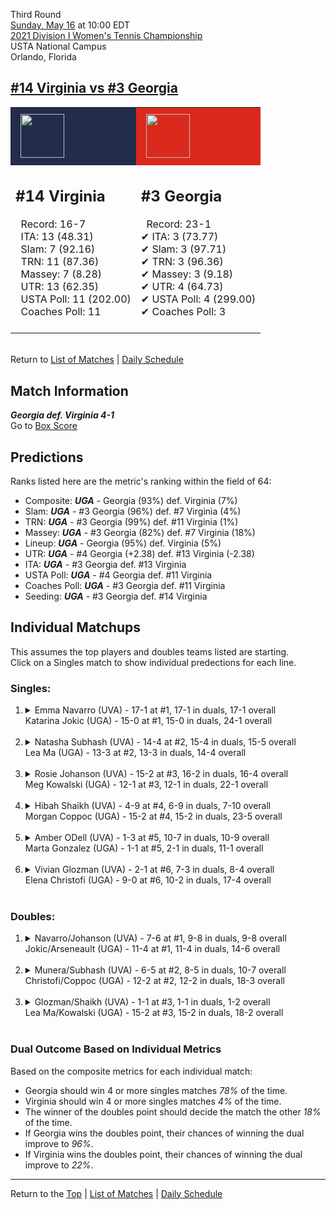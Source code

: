 Third Round[](#top)<a name="top"></a>  
[Sunday, May 16](../../schedule/05-16.md) at 10:00 EDT  
[2021 Division I Women's Tennis Championship](../index.md)  
USTA National Campus  
Orlando, Florida  
## [#14 Virginia vs #3 Georgia](https://www.ncaa.com/game/5833699)  

<table><tr style="background-color: #d9d9d9 !important"><td style="background-color: #232D4B !important"><img src="https://www.ncaa.com/sites/default/files/images/logos/schools/v/virginia.70.png" width="70" height="70" style="padding: 8px;" /></td><td style="background-color: #DA291C !important"><img src="https://www.ncaa.com/sites/default/files/images/logos/schools/g/georgia.70.png" width="70" height="70" style="padding: 8px;" /></td></tr><tr>
<td>  

<h2>#14 Virginia</h2>  
&nbsp; Record: 16-7<br>  
&nbsp; ITA: 13 (48.31)<br>  
&nbsp; Slam: 7 (92.16)<br>  
&nbsp; TRN: 11 (87.36)<br>  
&nbsp; Massey: 7 (8.28)<br>  
&nbsp; UTR: 13 (62.35)<br>  
&nbsp; USTA Poll: 11 (202.00)<br>  
&nbsp; Coaches Poll: 11<br>  
<br>  

</td>
<td>  

<h2>#3 Georgia</h2>  
&nbsp; Record: 23-1<br>  
&#10004; ITA: 3 (73.77)<br>  
&#10004; Slam: 3 (97.71)<br>  
&#10004; TRN: 3 (96.36)<br>  
&#10004; Massey: 3 (9.18)<br>  
&#10004; UTR: 4 (64.73)<br>  
&#10004; USTA Poll: 4 (299.00)<br>  
&#10004; Coaches Poll: 3<br>  
<br>  

</td>
</tr></table>  


<br>Return to [List of Matches](../index.md) &#124; [Daily Schedule](../../schedule/05-16.md)

## Match Information  
***Georgia def. Virginia 4-1***  
Go to [Box Score](https://www.ustanationalcampus.com/content/dam/nationalcampus/collegiate/ncaa2021/pdf/W16UGAUVA.pdf)  

## Predictions  

Ranks listed here are the metric's ranking within the field of 64:  
- Composite: ***UGA*** - Georgia (93%) def. Virginia (7%)  
- Slam: ***UGA*** - #3 Georgia (96%) def. #7 Virginia (4%)  
- TRN: ***UGA*** - #3 Georgia (99%) def. #11 Virginia (1%)  
- Massey: ***UGA*** - #3 Georgia (82%) def. #7 Virginia (18%)  
- Lineup: ***UGA*** - Georgia (95%) def. Virginia (5%)  
- UTR: ***UGA*** - #4 Georgia (+2.38) def. #13 Virginia (-2.38)  
- ITA: ***UGA*** - #3 Georgia def. #13 Virginia  
- USTA Poll: ***UGA*** - #4 Georgia def. #11 Virginia  
- Coaches Poll: ***UGA*** - #3 Georgia def. #11 Virginia  
- Seeding: ***UGA*** - #3 Georgia def. #14 Virginia  

## Individual Matchups  
This assumes the top players and doubles teams listed are starting.  
Click on a Singles match to show individual predections for each line.  

### Singles:  

<ol>
<li><details>
<summary markdown="span">Emma Navarro (UVA) - 17-1 at #1, 17-1 in duals, 17-1 overall<br>Katarina Jokic (UGA) - 15-0 at #1, 15-0 in duals, 24-1 overall</summary>
<h4>Predictions</h4><ul>
<li>Composite: <b><i>UVA</i></b> - Navarro (53%) def. Jokic (47%)</li>  
<li>Slam: <b><i>UGA</i></b> - Jokic (52%) def. Navarro (48%)</li>  
<li>TRN: <b><i>UVA</i></b> - Navarro (55%) def. Jokic (45%)</li>  
<li>Massey: <b><i>UVA</i></b> - Navarro (51%) def. Jokic (49%)</li>  
<li>UTR: <b><i>UVA</i></b> - Navarro (60%) def. Jokic (40%)</li>  
<li>ITA: <b><i>UVA</i></b> - Navarro (62.96) def. Jokic (60.56)</li>  
</ul>
</details>&nbsp;</li>
<li><details>
<summary markdown="span">Natasha Subhash (UVA) - 14-4 at #2, 15-4 in duals, 15-5 overall<br>Lea Ma (UGA) - 13-3 at #2, 13-3 in duals, 14-4 overall</summary>
<h4>Predictions</h4><ul>
<li>Composite: <b><i>UGA</i></b> - Ma (50%) def. Subhash (50%)</li>  
<li>Slam: <b><i>UGA</i></b> - Ma (61%) def. Subhash (39%)</li>  
<li>TRN: <b><i>UVA</i></b> - Subhash (52%) def. Ma (48%)</li>  
<li>Massey: <b><i>UVA</i></b> - Subhash (53%) def. Ma (47%)</li>  
<li>UTR: <b><i>UVA</i></b> - Subhash (53%) def. Ma (47%)</li>  
<li>ITA: <b><i>UVA</i></b> - Subhash (40.00) def. Ma (11.14)</li>  
</ul>
</details>&nbsp;</li>
<li><details>
<summary markdown="span">Rosie Johanson (UVA) - 15-2 at #3, 16-2 in duals, 16-4 overall<br>Meg Kowalski (UGA) - 12-1 at #3, 12-1 in duals, 22-1 overall</summary>
<h4>Predictions</h4><ul>
<li>Composite: <b><i>UGA</i></b> - Kowalski (69%) def. Johanson (31%)</li>  
<li>Slam: <b><i>UGA</i></b> - Kowalski (74%) def. Johanson (26%)</li>  
<li>TRN: <b><i>UGA</i></b> - Kowalski (77%) def. Johanson (23%)</li>  
<li>Massey: <b><i>UGA</i></b> - Kowalski (62%) def. Johanson (38%)</li>  
<li>UTR: <b><i>UGA</i></b> - Kowalski (61%) def. Johanson (39%)</li>  
<li>ITA: <b><i>UGA</i></b> - Kowalski (23.73) def. Johanson (6.37)</li>  
</ul>
</details>&nbsp;</li>
<li><details>
<summary markdown="span">Hibah Shaikh (UVA) - 4-9 at #4, 6-9 in duals, 7-10 overall<br>Morgan Coppoc (UGA) - 15-2 at #4, 15-2 in duals, 23-5 overall</summary>
<h4>Predictions</h4><ul>
<li>Composite: <b><i>UGA</i></b> - Coppoc (89%) def. Shaikh (11%)</li>  
<li>Slam: <b><i>UGA</i></b> - Coppoc (88%) def. Shaikh (12%)</li>  
<li>TRN: <b><i>UGA</i></b> - Coppoc (90%) def. Shaikh (10%)</li>  
<li>Massey: <b><i>UGA</i></b> - Coppoc (87%) def. Shaikh (13%)</li>  
<li>UTR: <b><i>UGA</i></b> - Coppoc (89%) def. Shaikh (11%)</li>  
<li>ITA: <b><i>UGA</i></b> - Coppoc (8.66) def. Shaikh (1.63)</li>  
</ul>
</details>&nbsp;</li>
<li><details>
<summary markdown="span">Amber ODell (UVA) - 1-3 at #5, 10-7 in duals, 10-9 overall<br>Marta Gonzalez (UGA) - 1-1 at #5, 2-1 in duals, 11-1 overall</summary>
<h4>Predictions</h4><ul>
<li>Composite: <b><i>UGA</i></b> - Gonzalez (95%) def. ODell (5%)</li>  
<li>Slam: <b><i>UGA</i></b> - Gonzalez (96%) def. ODell (4%)</li>  
<li>TRN: <b><i>UGA</i></b> - Gonzalez (98%) def. ODell (2%)</li>  
<li>Massey: <b><i>UGA</i></b> - Gonzalez (90%) def. ODell (10%)</li>  
<li>UTR: <b><i>UGA</i></b> - Gonzalez (96%) def. ODell (4%)</li>  
<li>ITA: <b><i>UGA</i></b> - Gonzalez (11.71) def. ODell (1.59)</li>  
</ul>
</details>&nbsp;</li>
<li><details>
<summary markdown="span">Vivian Glozman (UVA) - 2-1 at #6, 7-3 in duals, 8-4 overall<br>Elena Christofi (UGA) - 9-0 at #6, 10-2 in duals, 17-4 overall</summary>
<h4>Predictions</h4><ul>
<li>Composite: <b><i>UGA</i></b> - Christofi (74%) def. Glozman (26%)</li>  
<li>Slam: <b><i>UGA</i></b> - Christofi (77%) def. Glozman (23%)</li>  
<li>TRN: <b><i>UGA</i></b> - Christofi (75%) def. Glozman (25%)</li>  
<li>Massey: <b><i>UGA</i></b> - Christofi (59%) def. Glozman (41%)</li>  
<li>UTR: <b><i>UGA</i></b> - Christofi (86%) def. Glozman (14%)</li>  
<li>ITA: <b><i>UVA</i></b> - Glozman (2.77) def. Christofi (2.36)</li>  
</ul>
</details>&nbsp;</li>
</ol>

### Doubles:  

<ol>
<li><details>
<summary markdown="span">Navarro/Johanson (UVA) - 7-6 at #1, 9-8 in duals, 9-8 overall<br>Jokic/Arseneault (UGA) - 11-4 at #1, 11-4 in duals, 14-6 overall</summary>
<br>Sorry, we don't have any metrics for this match
</details>&nbsp;</li>
<li><details>
<summary markdown="span">Munera/Subhash (UVA) - 6-5 at #2, 8-5 in duals, 10-7 overall<br>Christofi/Coppoc (UGA) - 12-2 at #2, 12-2 in duals, 18-3 overall</summary>
<br>Sorry, we don't have any metrics for this match
</details>&nbsp;</li>
<li><details>
<summary markdown="span">Glozman/Shaikh (UVA) - 1-1 at #3, 1-1 in duals, 1-2 overall<br>Lea Ma/Kowalski (UGA) - 15-2 at #3, 15-2 in duals, 18-2 overall</summary>
<br>Sorry, we don't have any metrics for this match
</details>&nbsp;</li>
</ol>

### Dual Outcome Based on Individual Metrics  
  
Based on the composite metrics for each individual match:  
- Georgia should win 4 or more singles matches *78%* of the time.  
- Virginia should win 4 or more singles matches *4%* of the time.  
- The winner of the doubles point should decide the match the other *18%* of the time.  
- If Georgia wins the doubles point, their chances of winning the dual improve to *96%*.  
- If Virginia wins the doubles point, their chances of winning the dual improve to *22%*.  
  
------

Return to the [Top](#top) &#124; [List of Matches](../index.md) &#124; [Daily Schedule](../../schedule/05-16.md)  
